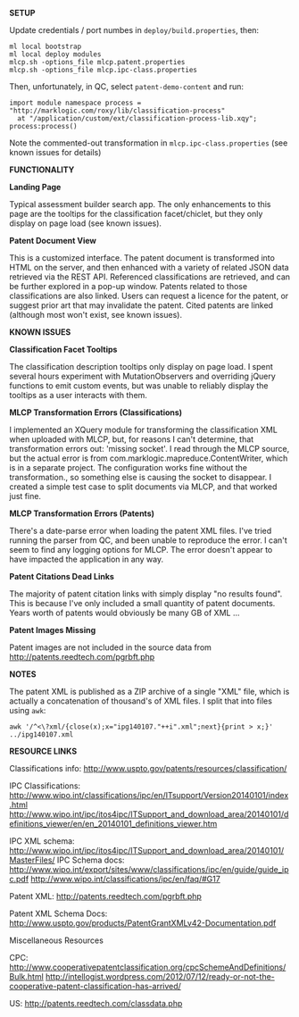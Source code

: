 **SETUP**

Update credentials / port numbes in `deploy/build.properties`, then:

    ml local bootstrap
    ml local deploy modules
    mlcp.sh -options_file mlcp.patent.properties
    mlcp.sh -options_file mlcp.ipc-class.properties

Then, unfortunately, in QC, select `patent-demo-content` and run:

    import module namespace process = "http://marklogic.com/roxy/lib/classification-process"
      at "/application/custom/ext/classification-process-lib.xqy";
    process:process()

Note the commented-out transformation in `mlcp.ipc-class.properties`
(see known issues for details)

**FUNCTIONALITY**

**Landing Page**

Typical assessment builder search app. The only enhancements to this page are the tooltips
for the classification facet/chiclet, but they only display on page load (see known issues).

**Patent Document View**

This is a customized interface. The patent document is transformed into HTML on the server,
and then enhanced with a variety of related JSON data retrieved via the REST API.
Referenced classifications are retrieved, and can be further explored in a pop-up window.
Patents related to those classifications are also linked. Users can request a licence
for the patent, or suggest prior art that may invalidate the patent.
Cited patents are linked (although most won't exist, see known issues).

**KNOWN ISSUES**

**Classification Facet Tooltips**

The classification description tooltips only display on page load. I spent several hours
experiment with MutationObservers and overriding jQuery functions to emit custom events,
but was unable to reliably display the tooltips as a user interacts with them.

**MLCP Transformation Errors (Classifications)**

I implemented an XQuery module for transforming the classification XML when uploaded with MLCP,
but, for reasons I can't determine, that transformation errors out: 'missing socket'.
I read through the MLCP source, but the actual error is from com.marklogic.mapreduce.ContentWriter,
which is in a separate project. The configuration works fine without the transformation., 
so something else is causing the socket to disappear. I created a simple test case to
split documents via MLCP, and that worked just fine.

**MLCP Transformation Errors (Patents)**

There's a date-parse error when loading the patent XML files. I've tried running the parser
from QC, and been unable to reproduce the error. I can't seem to find any logging options
for MLCP. The error doesn't appear to have impacted the application in any way.

**Patent Citations Dead Links**

The majority of patent citation links with simply display "no results found".
This is because I've only included a small quantity of patent documents.
Years worth of patents would obviously be many GB of XML ...

**Patent Images Missing**

Patent images are not included in the source data from http://patents.reedtech.com/pgrbft.php

**NOTES**

The patent XML is published as a ZIP archive of a single "XML" file, which is actually
a concatenation of thousand's of XML files. I split that into files using `awk`:

    awk '/^<\?xml/{close(x);x="ipg140107."++i".xml";next}{print > x;}' ../ipg140107.xml

**RESOURCE LINKS**

Classifications info:
http://www.uspto.gov/patents/resources/classification/

IPC Classifications:
http://www.wipo.int/classifications/ipc/en/ITsupport/Version20140101/index.html
http://www.wipo.int/ipc/itos4ipc/ITSupport_and_download_area/20140101/definitions_viewer/en/en_20140101_definitions_viewer.htm

IPC XML schema:
http://www.wipo.int/ipc/itos4ipc/ITSupport_and_download_area/20140101/MasterFiles/
IPC Schema docs:
http://www.wipo.int/export/sites/www/classifications/ipc/en/guide/guide_ipc.pdf
http://www.wipo.int/classifications/ipc/en/faq/#G17

Patent XML:
http://patents.reedtech.com/pgrbft.php

Patent XML Schema Docs:
http://www.uspto.gov/products/PatentGrantXMLv42-Documentation.pdf

Miscellaneous Resources

CPC:
http://www.cooperativepatentclassification.org/cpcSchemeAndDefinitions/Bulk.html
http://intellogist.wordpress.com/2012/07/12/ready-or-not-the-cooperative-patent-classification-has-arrived/

US:
http://patents.reedtech.com/classdata.php
